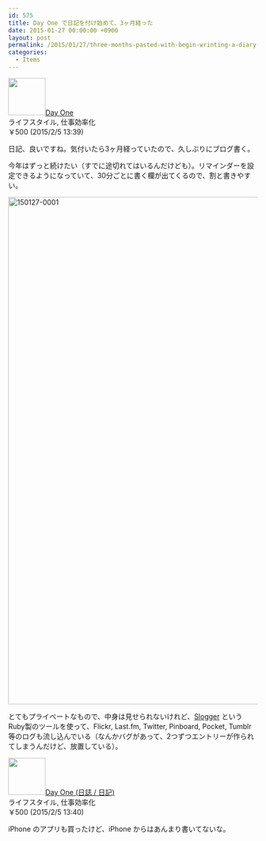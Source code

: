 ```yaml
---
id: 575
title: Day One で日記を付け始めて、3ヶ月経った
date: 2015-01-27 00:00:00 +0900
layout: post
permalink: /2015/01/27/three-months-pasted-with-begin-wrinting-a-diary-in-day-one/
categories:
  - Items
---
```


<a href="https://itunes.apple.com/jp/app/day-one/id422304217?mt=12&#038;uo=4&#038;at=11l87g" target="_blank" rel="nofollow"><img class="alignleft appicon" src="http://a3.mzstatic.com/us/r30/Purple4/v4/39/16/30/391630ff-56ba-5619-802c-ae43e8ede787/DayOne-Mac-1024.512x512-75.png" width="75" height="75" /></a><a href="https://itunes.apple.com/jp/app/day-one/id422304217?mt=12&#038;uo=4&#038;at=11l87g" target="_blank" rel="nofollow">Day One</a>  
ライフスタイル, 仕事効率化  
￥500 (2015/2/5 13:39)<br style="clear: both;" />

日記、良いですね。気付いたら3ヶ月経っていたので、久しぶりにブログ書く。
  
今年はずっと続けたい（すでに途切れてはいるんだけども）。リマインダーを設定できるようになっていて、30分ごとに書く欄が出てくるので、割と書きやすい。

<!--more-->

[<img src="media/150127-0001.png" alt="150127-0001" width="594" height="1024" class="alignnone size-full wp-image-2782" />](media/150127-0001.png)

とてもプライベートなもので、中身は見せられないけれど、[Slogger](http://ttscoff.github.io/Slogger/) という Ruby製のツールを使って、Flickr, Last.fm, Twitter, Pinboard, Pocket, Tumblr 等のログも流し込んでいる（なんかバグがあって、2つずつエントリーが作られてしまうんだけど、放置している）。

<a href="https://itunes.apple.com/jp/app/day-one-ri-zhi-ri-ji/id421706526?mt=8&#038;uo=4&#038;at=11l87g" rel="nofollow" target="_blank"><img class="alignleft appicon" src="http://a1920.phobos.apple.com/us/r30/Purple3/v4/dc/5b/3b/dc5b3b71-034c-75cc-4c59-191cd1820f43/mzl.obowcyba.png" width="75" height="75" /></a><a href="https://itunes.apple.com/jp/app/day-one-ri-zhi-ri-ji/id421706526?mt=8&#038;uo=4&#038;at=11l87g" rel="nofollow" target="_blank">Day One (日誌 / 日記)</a>  
ライフスタイル, 仕事効率化  
￥500 (2015/2/5 13:40)<br style="clear:both;" />

iPhone のアプリも買ったけど、iPhone からはあんまり書いてないな。
